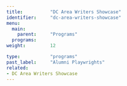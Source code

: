 ```yaml
---
title:          "DC Area Writers Showcase"
identifier:     "dc-area-writers-showcase"
menu:
  main:
    parent:     "Programs"
  programs:
weight:         12

type:           "programs"
past_label:     "Alumni Playwrights"
related:
- DC Area Writers Showcase
---
```

